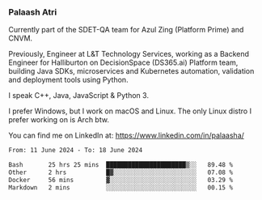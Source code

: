### Palaash Atri

Currently part of the SDET-QA team for Azul Zing (Platform Prime) and CNVM. 

Previously, Engineer at L&T Technology Services, working as a Backend Engineer for Halliburton on DecisionSpace (DS365.ai) Platform team, building Java SDKs, microservices and Kubernetes automation, validation and deployment tools using Python.

I speak C++, Java, JavaScript & Python 3.

I prefer Windows, but I work on macOS and Linux. The only Linux distro I prefer working on is Arch btw.

You can find me on LinkedIn at: https://www.linkedin.com/in/palaasha/

<!--START_SECTION:waka-->

```txt
From: 11 June 2024 - To: 18 June 2024

Bash       25 hrs 25 mins  ██████████████████████▒░░   89.48 %
Other      2 hrs           █▓░░░░░░░░░░░░░░░░░░░░░░░   07.08 %
Docker     56 mins         ▓░░░░░░░░░░░░░░░░░░░░░░░░   03.29 %
Markdown   2 mins          ░░░░░░░░░░░░░░░░░░░░░░░░░   00.15 %
```

<!--END_SECTION:waka-->
